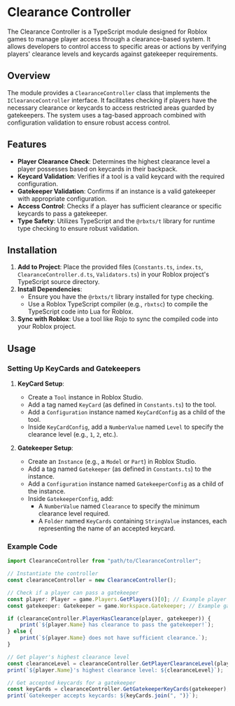 # Clearance Controller

The Clearance Controller is a TypeScript module designed for Roblox games to manage player access through a clearance-based system. It allows developers to control access to specific areas or actions by verifying players' clearance levels and keycards against gatekeeper requirements.

## Overview

The module provides a `ClearanceController` class that implements the `IClearanceController` interface. It facilitates checking if players have the necessary clearance or keycards to access restricted areas guarded by gatekeepers. The system uses a tag-based approach combined with configuration validation to ensure robust access control.

## Features

- **Player Clearance Check**: Determines the highest clearance level a player possesses based on keycards in their backpack.
- **Keycard Validation**: Verifies if a tool is a valid keycard with the required configuration.
- **Gatekeeper Validation**: Confirms if an instance is a valid gatekeeper with appropriate configuration.
- **Access Control**: Checks if a player has sufficient clearance or specific keycards to pass a gatekeeper.
- **Type Safety**: Utilizes TypeScript and the `@rbxts/t` library for runtime type checking to ensure robust validation.

## Installation

1. **Add to Project**: Place the provided files (`Constants.ts`, `index.ts`, `ClearanceController.d.ts`, `Validators.ts`) in your Roblox project's TypeScript source directory.
2. **Install Dependencies**:
   - Ensure you have the `@rbxts/t` library installed for type checking.
   - Use a Roblox TypeScript compiler (e.g., `rbxtsc`) to compile the TypeScript code into Lua for Roblox.
3. **Sync with Roblox**: Use a tool like Rojo to sync the compiled code into your Roblox project.

## Usage

### Setting Up KeyCards and Gatekeepers

1. **KeyCard Setup**:
   - Create a `Tool` instance in Roblox Studio.
   - Add a tag named `KeyCard` (as defined in `Constants.ts`) to the tool.
   - Add a `Configuration` instance named `KeyCardConfig` as a child of the tool.
   - Inside `KeyCardConfig`, add a `NumberValue` named `Level` to specify the clearance level (e.g., `1`, `2`, etc.).

2. **Gatekeeper Setup**:
   - Create an `Instance` (e.g., a `Model` or `Part`) in Roblox Studio.
   - Add a tag named `Gatekeeper` (as defined in `Constants.ts`) to the instance.
   - Add a `Configuration` instance named `GatekeeperConfig` as a child of the instance.
   - Inside `GatekeeperConfig`, add:
     - A `NumberValue` named `Clearance` to specify the minimum clearance level required.
     - A `Folder` named `KeyCards` containing `StringValue` instances, each representing the name of an accepted keycard.

### Example Code

```typescript
import ClearanceController from "path/to/ClearanceController";

// Instantiate the controller
const clearanceController = new ClearanceController();

// Check if a player can pass a gatekeeper
const player: Player = game.Players.GetPlayers()[0]; // Example player
const gatekeeper: Gatekeeper = game.Workspace.Gatekeeper; // Example gatekeeper instance

if (clearanceController.PlayerHasClearance(player, gatekeeper)) {
    print(`${player.Name} has clearance to pass the gatekeeper!`);
} else {
    print(`${player.Name} does not have sufficient clearance.`);
}

// Get player's highest clearance level
const clearanceLevel = clearanceController.GetPlayerClearanceLevel(player);
print(`${player.Name}'s highest clearance level: ${clearanceLevel}`);

// Get accepted keycards for a gatekeeper
const keyCards = clearanceController.GetGatekeeperKeyCards(gatekeeper);
print(`Gatekeeper accepts keycards: ${keyCards.join(", ")}`);
